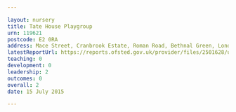 ```yaml
---

layout: nursery
title: Tate House Playgroup
urn: 119621
postcode: E2 0RA
address: Mace Street, Cranbrook Estate, Roman Road, Bethnal Green, London, E2 0RA
latestReportUrl: https://reports.ofsted.gov.uk/provider/files/2501628/urn/119621.pdf
teaching: 0
development: 0
leadership: 2
outcomes: 0
overall: 2
date: 15 July 2015

---
```

